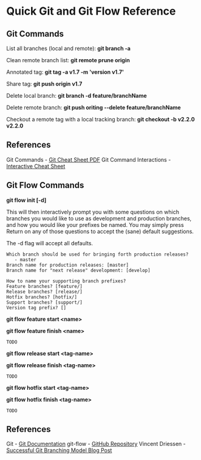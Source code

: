 Quick Git and Git Flow Reference
================================

Git Commands
--------

List all branches (local and remote):
**git branch -a**

Clean remote branch list:
**git remote prune origin**

Annotated tag:
**git tag -a v1.7 -m 'version v1.7'**

Share tag:
**git push origin v1.7**

Delete local branch:
**git branch -d feature/branchName**

Delete remote branch:
**git push oriting --delete feature/branchName**

Checkout a remote tag with a local tracking branch:
**git checkout -b v2.2.0 v2.2.0**

References
-------
Git Commands - [Git Cheat Sheet PDF](https://training.github.com/kit/downloads/github-git-cheat-sheet.pdf)
Git Command Interactions - [Interactive Cheat Sheet](http://ndpsoftware.com/git-cheatsheet.html)

Git Flow Commands
------------

**git flow init [-d]**

This will then interactively prompt you with some questions on which branches you would like to use as development and production branches, and how you would like your prefixes be named. You may simply press Return on any of those questions to accept the (sane) default suggestions.

The -d flag will accept all defaults.

```
Which branch should be used for bringing forth production releases?
   - master
Branch name for production releases: [master]
Branch name for "next release" development: [develop]

How to name your supporting branch prefixes?
Feature branches? [feature/]
Release branches? [release/]
Hotfix branches? [hotfix/]
Support branches? [support/]
Version tag prefix? []
```

**git flow feature start &lt;name&gt;**

**git flow feature finish &lt;name&gt;**

```
TODO
```

**git flow release start &lt;tag-name&gt;**

**git flow release finish &lt;tag-name&gt;**

```
TODO
```

**git flow hotfix start &lt;tag-name&gt;**

**git flow hotfix finish &lt;tag-name&gt;**

```
TODO
```

References
-------
Git - [Git Documentation](http://git-scm.com/docs)
git-flow - [GitHub Repository](https://github.com/nvie/gitflow)
Vincent Driessen - [Successful Git Branching Model Blog Post](http://nvie.com/posts/a-successful-git-branching-model/)
